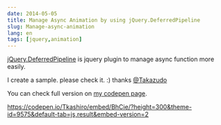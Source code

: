 ```yaml
---
date: 2014-05-05
title: Manage Async Animation by using jQuery.DeferredPipeline
slug: Manage-async-animation
lang: en
tags: [jquery,animation]
---
```


[jQuery.DeferredPipeline](https://github.com/Takazudo/jQuery.DeferredPipeline) is jquery plugin to manage async function more easily.

I create a sample. please check it. :)
thanks [@Takazudo](https://github.com/Takazudo)

You can check full version on [my codepen page](http://codepen.io/Tkashiro/pen/BhCie).

https://codepen.io/Tkashiro/embed/BhCie/?height=300&theme-id=9575&default-tab=js,result&embed-version=2
